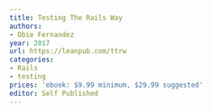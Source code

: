 ```yaml
---
title: Testing The Rails Way
authors:
- Obie Fernandez
year: 2017
url: https://leanpub.com/ttrw
categories:
- Rails
- testing
prices: 'ebook: $9.99 minimum, $29.99 suggested'
editor: Self Published
---
```

